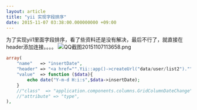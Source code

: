 ```yaml
---
layout: article
title: "yii 实现字段排序"
date: 2015-11-07 03:38:00.000000000 +09:00
---
```


为了实现yii1里面字段排序，看了些资料还是没有解决，最后不行了，就直接在header添加连接。。。。
![QQ截图20151107113658.png](https://shuibo.me/assets/images/201511/KQQmDjE7ebJwM26Z1WrbGUXswytUDrkO.png "QQ截图20151107113658.png")

``` php
array(
    "name"   => "insertDate",
    "header" => "<a href="".Yii::app()->createUrl("data/user/list2")."">注册时间</a>",
    "value"  => function ($data){
        echo date("Y-m-d H:i:s",$data->insertDate);
    }
    //"class"  => "application.components.columns.GridColumnDateChange",
    //"attribute" => "type",
),
```
